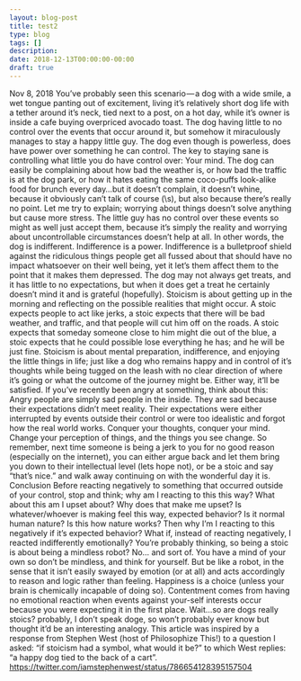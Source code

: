 ```yaml
---
layout: blog-post
title: test2
type: blog
tags: []
description:
date: 2018-12-13T00:00:00-00:00
draft: true
---
```

Nov 8, 2018
You’ve probably seen this scenario — a dog with a wide smile, a wet tongue panting out of excitement, living it’s relatively short dog life with a tether around it’s neck, tied next to a post, on a hot day, while it’s owner is inside a cafe buying overpriced avocado toast. The dog having little to no control over the events that occur around it, but somehow it miraculously manages to stay a happy little guy.
The dog even though is powerless, does have power over something he can control. The key to staying sane is controlling what little you do have control over: Your mind.
The dog can easily be complaining about how bad the weather is, or how bad the traffic is at the dog park, or how it hates eating the same coco-puffs look-alike food for brunch every day…but it doesn’t complain, it doesn’t whine, because it obviously can’t talk of course (\s), but also because there’s really no point. Let me try to explain; worrying about things doesn’t solve anything but cause more stress. The little guy has no control over these events so might as well just accept them, because it’s simply the reality and worrying about uncontrollable circumstances doesn’t help at all. In other words, the dog is indifferent.
Indifference is a power.
Indifference is a bulletproof shield against the ridiculous things people get all fussed about that should have no impact whatsoever on their well being, yet it let’s them affect them to the point that it makes them depressed.
The dog may not always get treats, and it has little to no expectations, but when it does get a treat he certainly doesn’t mind it and is grateful (hopefully).
Stoicism is about getting up in the morning and reflecting on the possible realities that might occur. A stoic expects people to act like jerks, a stoic expects that there will be bad weather, and traffic, and that people will cut him off on the roads. A stoic expects that someday someone close to him might die out of the blue, a stoic expects that he could possible lose everything he has; and he will be just fine.
Stoicism is about mental preparation, indifference, and enjoying the little things in life; just like a dog who remains happy and in control of it’s thoughts while being tugged on the leash with no clear direction of where it’s going or what the outcome of the journey might be. Either way, it’ll be satisfied.
If you’ve recently been angry at something, think about this: Angry people are simply sad people in the inside. They are sad because their expectations didn’t meet reality. Their expectations were either interrupted by events outside their control or were too idealistic and forgot how the real world works.
Conquer your thoughts, conquer your mind. Change your perception of things, and the things you see change.
So remember, next time someone is being a jerk to you for no good reason (especially on the internet), you can either argue back and let them bring you down to their intellectual level (lets hope not), or be a stoic and say “that’s nice.” and walk away continuing on with the wonderful day it is.
Conclusion
Before reacting negatively to something that occurred outside of your control, stop and think; why am I reacting to this this way? What about this am I upset about? Why does that make me upset? Is whatever/whoever is making feel this way, expected behavior? Is it normal human nature? Is this how nature works? Then why I’m I reacting to this negatively if it’s expected behavior? What if, instead of reacting negatively, I reacted indifferently emotionally?
You’re probably thinking, so being a stoic is about being a mindless robot? No… and sort of. You have a mind of your own so don’t be mindless, and think for yourself. But be like a robot, in the sense that it isn’t easily swayed by emotion (or at all) and acts accordingly to reason and logic rather than feeling.
Happiness is a choice (unless your brain is chemically incapable of doing so). Contentment comes from having no emotional reaction when events against your-self interests occur because you were expecting it in the first place.
Wait…so are dogs really stoics? probably, I don’t speak doge, so won’t probably ever know but thought it’d be an interesting analogy.
This article was inspired by a response from Stephen West (host of Philosophize This!) to a question I asked: “if stoicism had a symbol, what would it be?” to which West replies: “a happy dog tied to the back of a cart”.
https://twitter.com/iamstephenwest/status/786654128395157504
